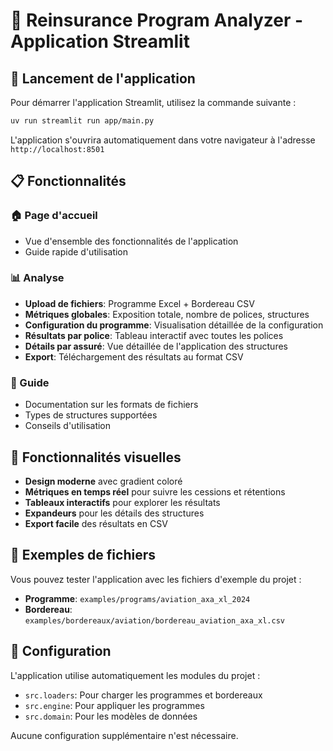 # 🏢 Reinsurance Program Analyzer - Application Streamlit

## 🚀 Lancement de l'application

Pour démarrer l'application Streamlit, utilisez la commande suivante :

```bash
uv run streamlit run app/main.py
```

L'application s'ouvrira automatiquement dans votre navigateur à l'adresse `http://localhost:8501`

## 📋 Fonctionnalités

### 🏠 Page d'accueil
- Vue d'ensemble des fonctionnalités de l'application
- Guide rapide d'utilisation

### 📊 Analyse
- **Upload de fichiers**: Programme Excel + Bordereau CSV
- **Métriques globales**: Exposition totale, nombre de polices, structures
- **Configuration du programme**: Visualisation détaillée de la configuration
- **Résultats par police**: Tableau interactif avec toutes les polices
- **Détails par assuré**: Vue détaillée de l'application des structures
- **Export**: Téléchargement des résultats au format CSV

### 📖 Guide
- Documentation sur les formats de fichiers
- Types de structures supportées
- Conseils d'utilisation

## 🎨 Fonctionnalités visuelles

- **Design moderne** avec gradient coloré
- **Métriques en temps réel** pour suivre les cessions et rétentions
- **Tableaux interactifs** pour explorer les résultats
- **Expandeurs** pour les détails des structures
- **Export facile** des résultats en CSV

## 📂 Exemples de fichiers

Vous pouvez tester l'application avec les fichiers d'exemple du projet :

- **Programme**: `examples/programs/aviation_axa_xl_2024`
- **Bordereau**: `examples/bordereaux/aviation/bordereau_aviation_axa_xl.csv`

## 🔧 Configuration

L'application utilise automatiquement les modules du projet :
- `src.loaders`: Pour charger les programmes et bordereaux
- `src.engine`: Pour appliquer les programmes
- `src.domain`: Pour les modèles de données

Aucune configuration supplémentaire n'est nécessaire.

